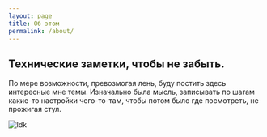 ```yaml
---
layout: page
title: Об этом
permalink: /about/
---
```


## Технические заметки, чтобы не забыть.
По мере возможности, превозмогая лень, буду постить здесь интересные мне темы.
Изначально была мысль, записывать по шагам какие-то настройки чего-то-там,
чтобы потом было где посмотреть, не прожигая стул.

![Idk](https://i.imgur.com/FOBG51o.jpg)
